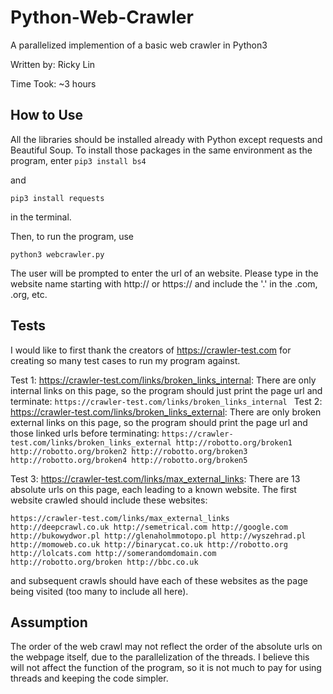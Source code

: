 # Python-Web-Crawler
A parallelized implemention of a basic web crawler in Python3

Written by: Ricky Lin

Time Took: ~3 hours 

## How to Use 
All the libraries should be installed already with Python except requests and Beautiful Soup. To install those packages in the same environment as the program, enter 
`pip3 install bs4`

and 

`pip3 install requests`

in the terminal.

Then, to run the program, use

`python3 webcrawler.py`

The user will be prompted to enter the url of an website. Please type in the website name starting with http:// or https:// and include the '.' in the .com, .org, etc. 

## Tests 
I would like to first thank the creators of https://crawler-test.com for creating so many test cases to run my program against. 

Test 1: https://crawler-test.com/links/broken_links_internal: There are only internal links on this page, so the program should just print the page url and terminate: 
`https://crawler-test.com/links/broken_links_internal
`
Test 2: https://crawler-test.com/links/broken_links_external: There are only broken external links on this page, so the program should print the page url and those linked urls before terminating:
`https://crawler-test.com/links/broken_links_external
	http://robotto.org/broken1
	http://robotto.org/broken2
	http://robotto.org/broken3
	http://robotto.org/broken4
	http://robotto.org/broken5`
  
 Test 3: https://crawler-test.com/links/max_external_links: There are 13 absolute urls on this page, each leading to a known website. The first website crawled should include these websites: 

`https://crawler-test.com/links/max_external_links
	http://deepcrawl.co.uk
	http://semetrical.com
	http://google.com
	http://bukowydwor.pl
	http://glenaholmmotopo.pl
	http://wyszehrad.pl
	http://momoweb.co.uk
	http://binarycat.co.uk
	http://robotto.org
	http://lolcats.com
	http://somerandomdomain.com
	http://robotto.org/broken
	http://bbc.co.uk`
  
and subsequent crawls should have each of these websites as the page being visited (too many to include all here). 

## Assumption 
The order of the web crawl may not reflect the order of the absolute urls on the webpage itself, due to the parallelization of the threads. I believe this will not affect the function of the program, so it is not much to pay for using threads and keeping the code simpler. 
